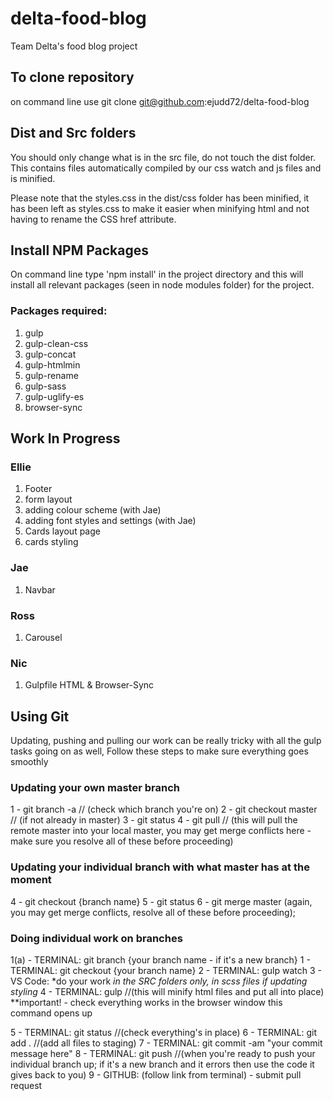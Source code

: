 # delta-food-blog
Team Delta's food blog project

## To clone repository
 on command line use git clone git@github.com:ejudd72/delta-food-blog 


## Dist and Src folders
You should only change what is in the src file, do not touch the dist folder. This contains files automatically compiled by our css watch and js files and is minified. 

Please note that the styles.css in the dist/css folder has been minified, it has been left as styles.css to make it easier when minifying html and not having to rename the CSS href attribute.


## Install NPM Packages
On command line type 'npm install' in the project directory and this will install all relevant packages (seen in node modules folder) for the project.

### Packages required:
1. gulp
2. gulp-clean-css
3. gulp-concat
4. gulp-htmlmin
5. gulp-rename
6. gulp-sass
7. gulp-uglify-es
8. browser-sync

## Work In Progress
### Ellie
1. Footer
2. form layout 
3. adding colour scheme (with Jae)
4. adding font styles and settings (with Jae)
5. Cards layout page
6. cards styling

### Jae
1. Navbar 

### Ross
1. Carousel 

### Nic
1. Gulpfile HTML & Browser-Sync

## Using Git
Updating, pushing and pulling our work can be really tricky with all the gulp tasks going on as well, Follow these steps to make sure everything goes smoothly

### Updating your own master branch 
1 - git branch -a // (check which branch you're on)
2 - git checkout master // (if not already in master)
3 - git status
4 - git pull // (this will pull the remote master into your local master, you may get merge conflicts here - make sure you resolve all of these before proceeding)

### Updating your individual branch with what master has at the moment
4 - git checkout {branch name}
5 - git status 
6 - git merge master (again, you may get merge conflicts, resolve all of these before proceeding);

### Doing individual work on branches
1(a) - TERMINAL: git branch {your branch name - if it's a new branch}
1 - TERMINAL: git checkout {your branch name}
2 - TERMINAL: gulp watch
3 - VS Code: *do your work *in the SRC folders only, in scss files if updating styling* 
4 - TERMINAL: gulp //(this will minify html files and put all into place) **important! - check everything works in the browser window this command opens up

5 - TERMINAL: git status //(check everything's in place)
6 - TERMINAL: git add . //(add all files to staging)
7 - TERMINAL: git commit -am "your commit message here"
8 - TERMINAL: git push //(when you're ready to push your individual branch up; if it's a new branch and it errors then use the code it gives back to you)
9 - GITHUB: (follow link from terminal) - submit pull request 

